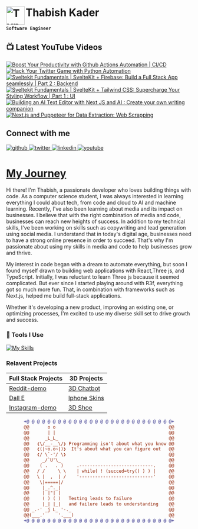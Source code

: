 # Thabish Kader <img align="left" alt="TypeScript" width="50px"  src="https://cdn.jsdelivr.net/gh/devicons/devicon/icons/coffeescript/coffeescript-original-wordmark.svg" />

**`Software Engineer`**

## 📺 Latest YouTube Videos

<!-- BEGIN YOUTUBE-CARDS -->
[![Boost Your Productivity with Github Actions Automation | CI/CD](https://ytcards.demolab.com/?id=e43wI6h7Urc&title=Boost+Your+Productivity+with+Github+Actions+Automation+%7C+CI%2FCD&lang=en&timestamp=1687550419&background_color=%230d1117&title_color=%23ffffff&stats_color=%23dedede&width=250&border_radius=5 "Boost Your Productivity with Github Actions Automation | CI/CD")](https://www.youtube.com/watch?v=e43wI6h7Urc)
[![Hack Your Twitter Game with Python Automation](https://ytcards.demolab.com/?id=fcmVL1x5Sqk&title=Hack+Your+Twitter+Game+with+Python+Automation&lang=en&timestamp=1686945620&background_color=%230d1117&title_color=%23ffffff&stats_color=%23dedede&width=250&border_radius=5 "Hack Your Twitter Game with Python Automation")](https://www.youtube.com/watch?v=fcmVL1x5Sqk)
[![Sveltekit Fundamentals | SvelteKit + Firebase: Build a Full Stack App seamlessly | Part 2 : Backend](https://ytcards.demolab.com/?id=3Q4fK1NdNMQ&title=Sveltekit+Fundamentals+%7C+SvelteKit+%2B+Firebase%3A+Build+a+Full+Stack+App+seamlessly+%7C+Part+2+%3A+Backend&lang=en&timestamp=1686376980&background_color=%230d1117&title_color=%23ffffff&stats_color=%23dedede&width=250&border_radius=5 "Sveltekit Fundamentals | SvelteKit + Firebase: Build a Full Stack App seamlessly | Part 2 : Backend")](https://www.youtube.com/watch?v=3Q4fK1NdNMQ)
[![Sveltekit Fundamentals | SvelteKit + Tailwind CSS: Supercharge Your Styling Workflow | Part 1 : UI](https://ytcards.demolab.com/?id=fTsVYwxjyS4&title=Sveltekit+Fundamentals+%7C+SvelteKit+%2B+Tailwind+CSS%3A+Supercharge+Your+Styling+Workflow+%7C+Part+1+%3A+UI&lang=en&timestamp=1686376980&background_color=%230d1117&title_color=%23ffffff&stats_color=%23dedede&width=250&border_radius=5 "Sveltekit Fundamentals | SvelteKit + Tailwind CSS: Supercharge Your Styling Workflow | Part 1 : UI")](https://www.youtube.com/watch?v=fTsVYwxjyS4)
[![Building an AI Text Editor with Next JS and AI : Create your own writing companion](https://ytcards.demolab.com/?id=sbltsNXuiso&title=Building+an+AI+Text+Editor+with+Next+JS+and+AI+%3A+Create+your+own+writing+companion&lang=en&timestamp=1685736014&background_color=%230d1117&title_color=%23ffffff&stats_color=%23dedede&width=250&border_radius=5 "Building an AI Text Editor with Next JS and AI : Create your own writing companion")](https://www.youtube.com/watch?v=sbltsNXuiso)
[![Next.js and Puppeteer for Data Extraction: Web Scrapping](https://ytcards.demolab.com/?id=uOF6RzKPutE&title=Next.js+and+Puppeteer+for+Data+Extraction%3A+Web+Scrapping&lang=en&timestamp=1685044815&background_color=%230d1117&title_color=%23ffffff&stats_color=%23dedede&width=250&border_radius=5 "Next.js and Puppeteer for Data Extraction: Web Scrapping")](https://www.youtube.com/watch?v=uOF6RzKPutE)
<!-- END YOUTUBE-CARDS -->

## Connect with me

<div ">
<a href="https://github.com/Thabish-Kader/Thabish-Kader/" target="_blank">
<img src=https://img.shields.io/badge/github-%2324292e.svg?&style=for-the-badge&logo=github&logoColor=white alt=github style="margin-bottom: 5px;" />
</a>
<a href="https://twitter.com/DeveloperTak" target="_blank">
<img src=https://img.shields.io/badge/twitter-%2300acee.svg?&style=for-the-badge&logo=twitter&logoColor=white alt=twitter style="margin-bottom: 5px;" />
</a>
<a href="https://www.linkedin.com/in/thabish-a-kader-366447224/" target="_blank">
<img src=https://img.shields.io/badge/linkedin-%231E77B5.svg?&style=for-the-badge&logo=linkedin&logoColor=white alt=linkedin style="margin-bottom: 5px;" />
</a>
<a href="https://www.youtube.com/@developertak2634" target="_blank">
<img src=https://img.shields.io/badge/youtube-%2324292e.svg?&style=for-the-badge&logo=youtube&logoColor=red alt=youtube style="margin-bottom: 5px;" />
</a>
</div>


# [My Journey](https://threejs-portfolio-4qhb.vercel.app/)
Hi there! I'm Thabish, a passionate developer who loves building things with code. As a computer science student, I was always interested in learning everything I could about tech, from code and cloud to AI and machine learning. Recently, I've also been learning about media and its impact on businesses. I believe that with the right combination of media and code, businesses can reach new heights of success. In addition to my technical skills, I've been working on skills such as copywriting and lead generation using social media. I understand that in today's digital age, businesses need to have a strong online presence in order to succeed. That's why I'm passionate about using my skills in media and code to help businesses grow and thrive.

My interest in code began with a dream to automate everything, but soon I found myself drawn to building web applications with React,Three js, and TypeScript. Initially, I was reluctant to learn Three js because it seemed complicated. But ever since I started playing around with R3f, everything got so much more fun. That, in combination with frameworks such as Next.js, helped me build full-stack applications.

Whether it's developing a new product, improving an existing one, or optimizing processes, I'm excited to use my diverse skill set to drive growth and success.

### 🧰 Tools I Use

[![My Skills](https://skillicons.dev/icons?i=ts,py,java,threejs,tailwind,redux,react,nextjs,vite,js,nodejs,express,mysql,firebase,mongodb,supabase)](https://skillicons.dev) 

### Relavent Projects

| Full Stack Projects | 3D Projects |
| ------------------- | ----------- |
| [Reddit-demo](https://reddit-next-app.vercel.app/)| [3D Chatbot](https://3d-chatbot.vercel.app/)  |
| [Dall E](https://github.com/Thabish-Kader/dall-E-nextjs)| [Iphone Skins](https://de-brand-skin.vercel.app/)   |
| [Instagram-demo](https://instagram-khaki-seven.vercel.app/)|[3D Shoe](https://r3f-scroll-three.vercel.app/)  |

<div align="center">
  
```diff
+@ @ @ @ @ @ @ @ @ @ @ @ @ @ @ @ @ @ @ @ @ @ @ @ @ @ @ @+
@@       o o                                           @@
@@       | |                                           @@
@@      _L_L_                                          @@
@@   ❮\/__-__\/❯ Programming isn't about what you know @@
@@   ❮(|~o.o~|)❯  It's about what you can figure out   @@
@@   ❮/ \`-'/ \❯                                       @@
@@     _/`U'\_                                         @@
@@    ( .   . )     .----------------------------.     @@
@@   / /     \ \    | while( ! (succed=try() ) ) |     @@
@@   \ |  ,  | /    '----------------------------'     @@
@@    \|=====|/                                        @@
@@     |_.^._|                                         @@
@@     | |"| |                                         @@
@@     ( ) ( )   Testing leads to failure              @@
@@     |_| |_|   and failure leads to understanding    @@
@@ _.-' _j L_ '-._                                     @@
@@(___.'     '.___)                                    @@
+@ @ @ @ @ @ @ @ @ @ @ @ @ @ @ @ @ @ @ @ @ @ @ @ @ @ @ @+
```
  
</div>



 


